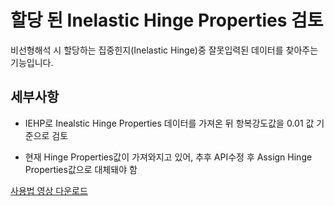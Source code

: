 # 할당 된 Inelastic Hinge Properties 검토

비선형해석 시 할당하는 집중힌지(Inelastic Hinge)중 잘못입력된 데이터를 찾아주는 기능입니다.


## 세부사항

- IEHP로 Inealstic Hinge Properties 데이터를 가져온 뒤 항복강도값을 0.01 값 기준으로 검토

- 현재 Hinge Properties값이 가져와지고 있어, 추후 API수정 후 Assign Hinge Properties값으로 대체돼야 함

[사용법 영상 다운로드](https://api.media.atlassian.com/file/3a6054c2-b9d6-4494-ac83-67065c8e6899/artifact/video_1280.mp4/binary?client=01baa4cf-df4f-479a-a1c0-ee6fac240204&collection=contentId-3351216336&max-age=2592000&token=eyJhbGciOiJIUzI1NiJ9.eyJpc3MiOiIwMWJhYTRjZi1kZjRmLTQ3OWEtYTFjMC1lZTZmYWMyNDAyMDQiLCJhY2Nlc3MiOnsidXJuOmZpbGVzdG9yZTpjb2xsZWN0aW9uOmNvbnRlbnRJZC0zMzUxMjE2MzM2IjpbInJlYWQiXX0sImV4cCI6MTcxOTMxMTE2OSwibmJmIjoxNzE5MzA4Mjg5fQ.G1XFz_JYK2WomszjmFavyb39DLhFKnWsjLlG5tFhJcs)